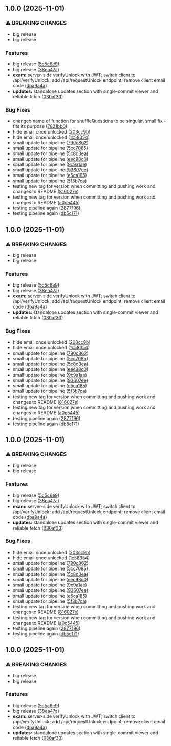 ## 1.0.0 (2025-11-01)

### ⚠ BREAKING CHANGES

* big release
* big release

### Features

* big release ([5c5c6e9](https://github.com/Natti94/Quiz/commit/5c5c6e94446a33babe26518ab1a440c5913c758b))
* big release ([38ea47a](https://github.com/Natti94/Quiz/commit/38ea47ad7bb21511024387434244ac0f580dc321))
* **exam:** server-side verifyUnlock with JWT; switch client to /api/verifyUnlock; add /api/requestUnlock endpoint; remove client email code ([dba9a4a](https://github.com/Natti94/Quiz/commit/dba9a4ac5501074ba9d4da249804d5c8f4bf11b6))
* **updates:** standalone updates section with single-commit viewer and reliable fetch ([030af33](https://github.com/Natti94/Quiz/commit/030af333c36065777963ad89753cfcf8f74526b3))

### Bug Fixes

* changed name of function for shuffleQuestions to be singular, small fix - fits its purpose ([7821bb0](https://github.com/Natti94/Quiz/commit/7821bb02c7521036e4c08054540f7b570263ba7e))
* hide email once unlocked ([203cc9b](https://github.com/Natti94/Quiz/commit/203cc9bc753dc8013aa1838d8c733e0a83de65b7))
* hide email once unlocked ([1c58354](https://github.com/Natti94/Quiz/commit/1c583544dfd2197c9d55e726d15b5fd3f4705816))
* small update for pipeline ([790c862](https://github.com/Natti94/Quiz/commit/790c8625d3118afa907c491d0944d762048f111b))
* small update for pipeline ([5cc7085](https://github.com/Natti94/Quiz/commit/5cc7085105afc4a470720496be440a785b07cfb4))
* small update for pipeline ([5c8d3ea](https://github.com/Natti94/Quiz/commit/5c8d3eaceab86b6f477952b876840375d029be6d))
* small update for pipeline ([eec98c0](https://github.com/Natti94/Quiz/commit/eec98c0324e6c14e32d05c73bbba06e9b9ca58a6))
* small update for pipeline ([9c9a1ae](https://github.com/Natti94/Quiz/commit/9c9a1aefde7094ffaa76a76e729221f9c0a0425d))
* small update for pipeline ([93607ee](https://github.com/Natti94/Quiz/commit/93607ee5ed5823ce6abb9eb72d976d128350b870))
* small update for pipeline ([e5ca185](https://github.com/Natti94/Quiz/commit/e5ca18585f4d5d87de01ab67882438684f17f22a))
* small update for pipeline ([5f3b7ca](https://github.com/Natti94/Quiz/commit/5f3b7cab429085434053247f3a9f14f21f0cc3d4))
* testing new tag for version when committing and pushing work and changes to README ([816027e](https://github.com/Natti94/Quiz/commit/816027ecd0076ec367d0c9d7d90b88dc99faadeb))
* testing new tag for version when committing and pushing work and changes to README ([a0c5445](https://github.com/Natti94/Quiz/commit/a0c544543b156dda3434ab619036e950896fdff4))
* testing pipeline again ([2877196](https://github.com/Natti94/Quiz/commit/287719633c334c4ea2b7c3a56877fae970b808a7))
* testing pipeline again ([db5c171](https://github.com/Natti94/Quiz/commit/db5c171d8d221c73c2b3053333d1f60eeda0bc75))

## 1.0.0 (2025-11-01)

### ⚠ BREAKING CHANGES

* big release
* big release

### Features

* big release ([5c5c6e9](https://github.com/Natti94/Quiz/commit/5c5c6e94446a33babe26518ab1a440c5913c758b))
* big release ([38ea47a](https://github.com/Natti94/Quiz/commit/38ea47ad7bb21511024387434244ac0f580dc321))
* **exam:** server-side verifyUnlock with JWT; switch client to /api/verifyUnlock; add /api/requestUnlock endpoint; remove client email code ([dba9a4a](https://github.com/Natti94/Quiz/commit/dba9a4ac5501074ba9d4da249804d5c8f4bf11b6))
* **updates:** standalone updates section with single-commit viewer and reliable fetch ([030af33](https://github.com/Natti94/Quiz/commit/030af333c36065777963ad89753cfcf8f74526b3))

### Bug Fixes

* hide email once unlocked ([203cc9b](https://github.com/Natti94/Quiz/commit/203cc9bc753dc8013aa1838d8c733e0a83de65b7))
* hide email once unlocked ([1c58354](https://github.com/Natti94/Quiz/commit/1c583544dfd2197c9d55e726d15b5fd3f4705816))
* small update for pipeline ([790c862](https://github.com/Natti94/Quiz/commit/790c8625d3118afa907c491d0944d762048f111b))
* small update for pipeline ([5cc7085](https://github.com/Natti94/Quiz/commit/5cc7085105afc4a470720496be440a785b07cfb4))
* small update for pipeline ([5c8d3ea](https://github.com/Natti94/Quiz/commit/5c8d3eaceab86b6f477952b876840375d029be6d))
* small update for pipeline ([eec98c0](https://github.com/Natti94/Quiz/commit/eec98c0324e6c14e32d05c73bbba06e9b9ca58a6))
* small update for pipeline ([9c9a1ae](https://github.com/Natti94/Quiz/commit/9c9a1aefde7094ffaa76a76e729221f9c0a0425d))
* small update for pipeline ([93607ee](https://github.com/Natti94/Quiz/commit/93607ee5ed5823ce6abb9eb72d976d128350b870))
* small update for pipeline ([e5ca185](https://github.com/Natti94/Quiz/commit/e5ca18585f4d5d87de01ab67882438684f17f22a))
* small update for pipeline ([5f3b7ca](https://github.com/Natti94/Quiz/commit/5f3b7cab429085434053247f3a9f14f21f0cc3d4))
* testing new tag for version when committing and pushing work and changes to README ([816027e](https://github.com/Natti94/Quiz/commit/816027ecd0076ec367d0c9d7d90b88dc99faadeb))
* testing new tag for version when committing and pushing work and changes to README ([a0c5445](https://github.com/Natti94/Quiz/commit/a0c544543b156dda3434ab619036e950896fdff4))
* testing pipeline again ([2877196](https://github.com/Natti94/Quiz/commit/287719633c334c4ea2b7c3a56877fae970b808a7))
* testing pipeline again ([db5c171](https://github.com/Natti94/Quiz/commit/db5c171d8d221c73c2b3053333d1f60eeda0bc75))

## 1.0.0 (2025-11-01)

### ⚠ BREAKING CHANGES

* big release
* big release

### Features

* big release ([5c5c6e9](https://github.com/Natti94/Quiz/commit/5c5c6e94446a33babe26518ab1a440c5913c758b))
* big release ([38ea47a](https://github.com/Natti94/Quiz/commit/38ea47ad7bb21511024387434244ac0f580dc321))
* **exam:** server-side verifyUnlock with JWT; switch client to /api/verifyUnlock; add /api/requestUnlock endpoint; remove client email code ([dba9a4a](https://github.com/Natti94/Quiz/commit/dba9a4ac5501074ba9d4da249804d5c8f4bf11b6))
* **updates:** standalone updates section with single-commit viewer and reliable fetch ([030af33](https://github.com/Natti94/Quiz/commit/030af333c36065777963ad89753cfcf8f74526b3))

### Bug Fixes

* hide email once unlocked ([203cc9b](https://github.com/Natti94/Quiz/commit/203cc9bc753dc8013aa1838d8c733e0a83de65b7))
* hide email once unlocked ([1c58354](https://github.com/Natti94/Quiz/commit/1c583544dfd2197c9d55e726d15b5fd3f4705816))
* small update for pipeline ([790c862](https://github.com/Natti94/Quiz/commit/790c8625d3118afa907c491d0944d762048f111b))
* small update for pipeline ([5cc7085](https://github.com/Natti94/Quiz/commit/5cc7085105afc4a470720496be440a785b07cfb4))
* small update for pipeline ([5c8d3ea](https://github.com/Natti94/Quiz/commit/5c8d3eaceab86b6f477952b876840375d029be6d))
* small update for pipeline ([eec98c0](https://github.com/Natti94/Quiz/commit/eec98c0324e6c14e32d05c73bbba06e9b9ca58a6))
* small update for pipeline ([9c9a1ae](https://github.com/Natti94/Quiz/commit/9c9a1aefde7094ffaa76a76e729221f9c0a0425d))
* small update for pipeline ([93607ee](https://github.com/Natti94/Quiz/commit/93607ee5ed5823ce6abb9eb72d976d128350b870))
* small update for pipeline ([e5ca185](https://github.com/Natti94/Quiz/commit/e5ca18585f4d5d87de01ab67882438684f17f22a))
* small update for pipeline ([5f3b7ca](https://github.com/Natti94/Quiz/commit/5f3b7cab429085434053247f3a9f14f21f0cc3d4))
* testing new tag for version when committing and pushing work and changes to README ([816027e](https://github.com/Natti94/Quiz/commit/816027ecd0076ec367d0c9d7d90b88dc99faadeb))
* testing new tag for version when committing and pushing work and changes to README ([a0c5445](https://github.com/Natti94/Quiz/commit/a0c544543b156dda3434ab619036e950896fdff4))
* testing pipeline again ([2877196](https://github.com/Natti94/Quiz/commit/287719633c334c4ea2b7c3a56877fae970b808a7))
* testing pipeline again ([db5c171](https://github.com/Natti94/Quiz/commit/db5c171d8d221c73c2b3053333d1f60eeda0bc75))

## 1.0.0 (2025-11-01)

### ⚠ BREAKING CHANGES

* big release
* big release

### Features

* big release ([5c5c6e9](https://github.com/Natti94/Quiz/commit/5c5c6e94446a33babe26518ab1a440c5913c758b))
* big release ([38ea47a](https://github.com/Natti94/Quiz/commit/38ea47ad7bb21511024387434244ac0f580dc321))
* **exam:** server-side verifyUnlock with JWT; switch client to /api/verifyUnlock; add /api/requestUnlock endpoint; remove client email code ([dba9a4a](https://github.com/Natti94/Quiz/commit/dba9a4ac5501074ba9d4da249804d5c8f4bf11b6))
* **updates:** standalone updates section with single-commit viewer and reliable fetch ([030af33](https://github.com/Natti94/Quiz/commit/030af333c36065777963ad89753cfcf8f74526b3))
